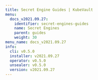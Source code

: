 ```yaml
---
title: Secret Engine Guides | KubeVault
menu:
  docs_v2021.09.27:
    identifier: secret-engines-guides
    name: Secret Engines
    parent: guides
    weight: 30
menu_name: docs_v2021.09.27
info:
  cli: v0.5.0
  installer: v2021.09.27
  operator: v0.5.0
  unsealer: v0.5.0
  version: v2021.09.27
---
```


